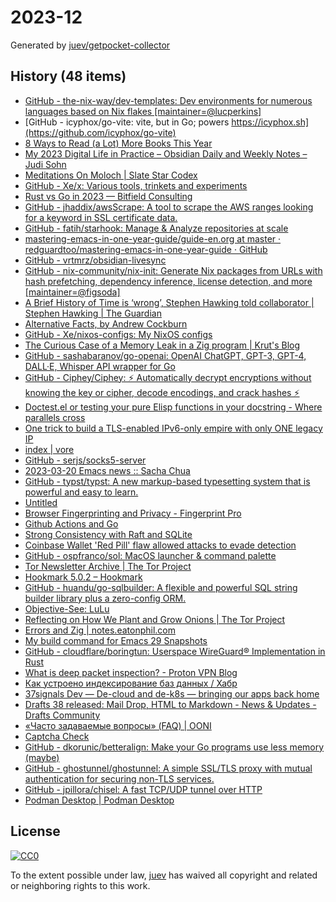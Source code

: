 # 2023-12

Generated by [juev/getpocket-collector](https://github.com/juev/getpocket-collector)

## History (48 items)

- [GitHub - the-nix-way/dev-templates: Dev environments for numerous languages based on Nix flakes [maintainer=@lucperkins]](https://github.com/the-nix-way/dev-templates)
- [GitHub - icyphox/go-vite: vite, but in Go; powers https://icyphox.sh](https://github.com/icyphox/go-vite)
- [8 Ways to Read (a Lot) More Books This Year](https://hbr.org/2017/02/8-ways-to-read-a-lot-more-books-this-year)
- [My 2023 Digital Life in Practice – Obsidian Daily and Weekly Notes – Judi Sohn](https://judisohn.com/2023/03/19/my-2023-digital-life-in-practice-obsidian-daily-and-weekly-notes/)
- [Meditations On Moloch | Slate Star Codex](https://slatestarcodex.com/2014/07/30/meditations-on-moloch/)
- [GitHub - Xe/x: Various tools, trinkets and experiments](https://github.com/Xe/x)
- [Rust vs Go in 2023 — Bitfield Consulting](https://bitfieldconsulting.com/golang/rust-vs-go)
- [GitHub - jhaddix/awsScrape: A tool to scrape the AWS ranges looking for a keyword in SSL certificate data.](https://github.com/jhaddix/awsScrape)
- [GitHub - fatih/starhook: Manage & Analyze repositories at scale](https://github.com/fatih/starhook)
- [mastering-emacs-in-one-year-guide/guide-en.org at master · redguardtoo/mastering-emacs-in-one-year-guide · GitHub](https://github.com/redguardtoo/mastering-emacs-in-one-year-guide/blob/master/guide-en.org)
- [GitHub - vrtmrz/obsidian-livesync](https://github.com/vrtmrz/obsidian-livesync)
- [GitHub - nix-community/nix-init: Generate Nix packages from URLs with hash prefetching, dependency inference, license detection, and more [maintainer=@figsoda]](https://github.com/nix-community/nix-init)
- [A Brief History of Time is ‘wrong’, Stephen Hawking told collaborator | Stephen Hawking | The Guardian](https://www.theguardian.com/science/2023/mar/19/stephen-hawking-told-me-ive-changed-my-mind-my-book-is-wrong)
- [Alternative Facts, by Andrew Cockburn](https://harpers.org/archive/2023/03/alternative-facts-how-the-media-failed-julian-assange/)
- [GitHub - Xe/nixos-configs: My NixOS configs](https://github.com/Xe/nixos-configs)
- [The Curious Case of a Memory Leak in a Zig program | Krut's Blog](https://iamkroot.github.io/blog/zig-memleak)
- [GitHub - sashabaranov/go-openai: OpenAI ChatGPT, GPT-3, GPT-4, DALL·E, Whisper API wrapper for Go](https://github.com/sashabaranov/go-openai)
- [GitHub - Ciphey/Ciphey: ⚡ Automatically decrypt encryptions without knowing the key or cipher, decode encodings, and crack hashes ⚡](https://github.com/Ciphey/Ciphey)
- [Doctest.el or testing your pure Elisp functions in your docstring - Where parallels cross](https://ag91.github.io/blog/2023/03/20/doctestel-or-testing-your-pure-elisp-functions-in-your-docstring/)
- [One trick to build a TLS-enabled IPv6-only empire with only ONE legacy IP](https://ryan.lahfa.xyz/en/one-trick-to-build-a-tls-enabled-ipv6-only-empire-with-only-one-legacy-ip.html)
- [index | vore](https://vore.website)
- [GitHub - serjs/socks5-server](https://github.com/serjs/socks5-server)
- [2023-03-20 Emacs news :: Sacha Chua](https://sachachua.com/blog/2023/03/2023-03-20-emacs-news/)
- [GitHub - typst/typst: A new markup-based typesetting system that is powerful and easy to learn.](https://github.com/typst/typst)
- [Untitled](https://andrew-quinn.me/fzf)
- [Browser Fingerprinting and Privacy - Fingerprint Pro](https://fingerprint.com/blog/browser-fingerprinting-privacy/)
- [Github Actions and Go](https://olegk.dev/github-actions-and-go)
- [Strong Consistency with Raft and SQLite](https://blog.sqlitecloud.io/strong-consistency-with-raft-and-sqlite)
- [Coinbase Wallet 'Red Pill' flaw allowed attacks to evade detection](https://www.bleepingcomputer.com/news/security/coinbase-wallet-red-pill-flaw-allowed-attacks-to-evade-detection/)
- [GitHub - ospfranco/sol: MacOS launcher & command palette](https://github.com/ospfranco/sol)
- [Tor Newsletter Archive | The Tor Project](https://newsletter.torproject.org)
- [Hookmark 5.0.2 – Hookmark](https://hookproductivity.com/release-notes/hookmark-5-0-2)
- [GitHub - huandu/go-sqlbuilder: A flexible and powerful SQL string builder library plus a zero-config ORM.](https://github.com/huandu/go-sqlbuilder)
- [Objective-See: LuLu](https://objective-see.org/products/lulu.html)
- [Reflecting on How We Plant and Grow Onions | The Tor Project](https://blog.torproject.org/how-we-plant-and-grow-new-onions/)
- [Errors and Zig | notes.eatonphil.com](https://notes.eatonphil.com/errors-and-zig.html)
- [My build command for Emacs 29 Snapshots](https://corwin.bru.st/2023-03-21-my-build-command-for-emacs-29-snapshots/)
- [GitHub - cloudflare/boringtun: Userspace WireGuard® Implementation in Rust](https://github.com/cloudflare/boringtun)
- [What is deep packet inspection? - Proton VPN Blog](https://protonvpn.com/blog/deep-packet-inspection/)
- [Как устроено индексирование баз данных / Хабр](https://habr.com/ru/companies/ruvds/articles/724066/)
- [37signals Dev — De-cloud and de-k8s — bringing our apps back home](https://dev.37signals.com/bringing-our-apps-back-home/)
- [Drafts 38 released: Mail Drop, HTML to Markdown - News & Updates - Drafts Community](https://forums.getdrafts.com/t/drafts-38-released-mail-drop-html-to-markdown/14101)
- [«Часто задаваемые вопросы» (FAQ) | OONI](https://ooni.org/ru/support/faq)
- [Captcha Check](https://www.dreamwidth.org/captcha)
- [GitHub - dkorunic/betteralign: Make your Go programs use less memory (maybe)](https://github.com/dkorunic/betteralign)
- [GitHub - ghostunnel/ghostunnel: A simple SSL/TLS proxy with mutual authentication for securing non-TLS services.](https://github.com/ghostunnel/ghostunnel)
- [GitHub - jpillora/chisel: A fast TCP/UDP tunnel over HTTP](https://github.com/jpillora/chisel)
- [Podman Desktop | Podman Desktop](https://podman-desktop.io/downloads)

## License

[![CC0](https://mirrors.creativecommons.org/presskit/buttons/88x31/svg/cc-zero.svg)](https://creativecommons.org/publicdomain/zero/1.0/)

To the extent possible under law, [juev](https://github.com/juev) has waived all copyright and related or neighboring rights to this work.
